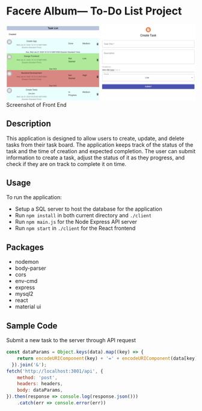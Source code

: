 # Facere Album— To-Do List Project 

![Home Screen](screenshot.PNG)
Screenshot of Front End

## Description
This application is designed to allow users to create, update, and delete tasks from their task board. The application keeps track of the status of the task and the time of creation and expected completion. The user can submit information to create a task, adjust the status of it as they progress, and check if they are on track to complete it on time.

## Usage
To run the application:
- Setup a SQL server to host the database for the application
- Run `npm install` in both current directory and `./client`
- Run `npm main.js` for the Node Express API server
- Run `npm start` in `./client` for the React frontend

## Packages
- nodemon
- body-parser
- cors
- env-cmd
- express
- mysql2
- react
- material ui

## Sample Code
Submit a new task to the server through API request

```js
const dataParams = Object.keys(data).map((key) => {
    return encodeURIComponent(key) + '=' + encodeURIComponent(data[key]);
  }).join('&');
fetch('http://localhost:3001/api', {
    method: 'post',
    headers: headers,
    body: dataParams,
}).then(response => console.log(response.json()))
    .catch(err => console.error(err))
```